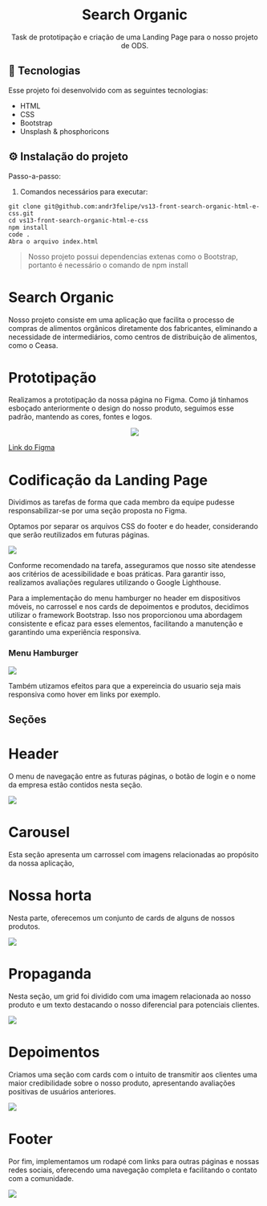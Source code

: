 <h1 align="center"> Search Organic </h1>

<p align="center">
    Task de prototipação e criação de uma Landing Page para o nosso projeto de ODS.
 <br/>
</p>

## 🚀 Tecnologias

Esse projeto foi desenvolvido com as seguintes tecnologias:

- HTML
- CSS
- Bootstrap
- Unsplash & phosphoricons

## ⚙️ Instalação do projeto

Passo-a-passo:

1. Comandos necessários para executar:

```
git clone git@github.com:andr3felipe/vs13-front-search-organic-html-e-css.git
cd vs13-front-search-organic-html-e-css
npm install
code .
Abra o arquivo index.html
```

> Nosso projeto possui dependencias extenas como o Bootstrap, portanto é necessário o comando de npm install

# Search Organic

Nosso projeto consiste em uma aplicação que facilita o processo de compras de alimentos orgânicos diretamente dos fabricantes, eliminando a necessidade de intermediários, como centros de distribuição de alimentos, como o Ceasa.

# Prototipação

Realizamos a prototipação da nossa página no Figma. Como já tínhamos esboçado anteriormente o design do nosso produto, seguimos esse padrão, mantendo as cores, fontes e logos.

<div align="center">
<img  src="./assets/readme-imgs/prototipo-landing.png">
</div>

[Link do Figma](https://www.figma.com/file/g9EQCcdJltWSkpHUZFdRUR/Figma-basics?type=design&node-id=1669-162202&mode=design&t=Aae3Gx8fPC9xboKg-0)

# Codificação da Landing Page

Dividimos as tarefas de forma que cada membro da equipe pudesse responsabilizar-se por uma seção proposta no Figma.

Optamos por separar os arquivos CSS do footer e do header, considerando que serão reutilizados em futuras páginas.

<img src="./assets/readme-imgs/separacao-css.jpg" />

Conforme recomendado na tarefa, asseguramos que nosso site atendesse aos critérios de acessibilidade e boas práticas. Para garantir isso, realizamos avaliações regulares utilizando o Google Lighthouse.

Para a implementação do menu hamburger no header em dispositivos móveis, no carrossel e nos cards de depoimentos e produtos, decidimos utilizar o framework Bootstrap. Isso nos proporcionou uma abordagem consistente e eficaz para esses elementos, facilitando a manutenção e garantindo uma experiência responsiva.

<h3>Menu Hamburger</h3>
<img  src="./assets/readme-imgs/menu-ham.png">

Também utizamos efeitos para que a expereincia do usuario seja mais responsiva como hover em links por
exemplo.

## Seções

# Header

O menu de navegação entre as futuras páginas, o botão de login e o nome da empresa estão contidos nesta seção.

<img src="./assets/readme-imgs/header.jpg" />

# Carousel

Esta seção apresenta um carrossel com imagens relacionadas ao propósito da nossa aplicação,

# Nossa horta

Nesta parte, oferecemos um conjunto de cards de alguns de nossos produtos.

<img src="./assets/readme-imgs/nossa_horta.jpg">

# Propaganda

Nesta seção, um grid foi dividido com uma imagem relacionada ao nosso produto e um texto destacando o nosso diferencial para potenciais clientes.

<img src="./assets/readme-imgs/propaganda.png" />

# Depoimentos

Criamos uma seção com cards com o intuito de transmitir aos clientes uma maior credibilidade sobre o nosso produto, apresentando avaliações positivas de usuários anteriores.

<img src="./assets/readme-imgs/depoimentos-cards.png"/>

# Footer

Por fim, implementamos um rodapé com links para outras páginas e nossas redes sociais, oferecendo uma navegação completa e facilitando o contato com a comunidade.

<img src="./assets/readme-imgs/footer.png" />
